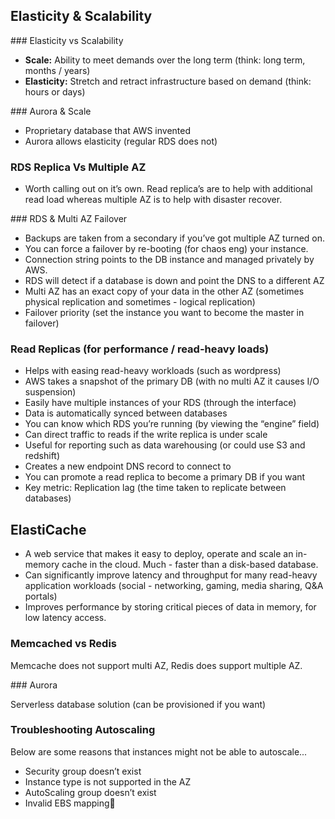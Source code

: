
## Elasticity & Scalability

### Elasticity vs Scalability

- **Scale:** Ability to meet demands over the long term (think: long term, months / years)
- **Elasticity:** Stretch and retract infrastructure based on demand (think: hours or days)

### Aurora & Scale
- Proprietary database that AWS invented
- Aurora allows elasticity (regular RDS does not)

### RDS Replica Vs Multiple AZ
- Worth calling out on it’s own. Read replica’s are to help with additional read load whereas multiple AZ is to help with disaster recover.

### RDS & Multi AZ Failover
- Backups are taken from a secondary if you’ve got multiple AZ turned on.
- You can force a failover by re-booting (for chaos eng)  your instance.
- Connection string points to the DB instance and managed privately by AWS.
- RDS will detect if a database is down and point the DNS to a different AZ
- Multi AZ has an exact copy of your data in the other AZ (sometimes physical replication and sometimes - logical replication)
- Failover priority (set the instance you want to become the master in failover)

### Read Replicas (for performance / read-heavy loads)
- Helps with easing read-heavy workloads (such as wordpress)
- AWS takes a snapshot of the primary DB (with no multi AZ it causes I/O suspension)
- Easily have multiple instances of your RDS (through the interface)
- Data is automatically synced between databases
- You can know which RDS you’re running (by viewing the “engine” field)
- Can direct traffic to reads if the write replica is under scale
- Useful for reporting such as data warehousing (or could use S3 and redshift)
- Creates a new endpoint DNS record to connect to
- You can promote a read replica to become a primary DB if you want
- Key metric: Replication lag (the time taken to replicate between databases)

## ElastiCache
- A web service that makes it easy to deploy, operate and scale an in-memory cache in the cloud. Much - faster than a disk-based database.
- Can significantly improve latency and throughput for many read-heavy application workloads (social - networking, gaming, media sharing, Q&A portals)
- Improves performance by storing critical pieces of data in memory, for low latency access.

### Memcached vs Redis
Memcache does not support multi AZ, Redis does support multiple AZ.

### Aurora

Serverless database solution (can be provisioned if you want)

### Troubleshooting Autoscaling

Below are some reasons that instances might not be able to autoscale...

- Security group doesn’t exist
- Instance type is not supported in the AZ
- AutoScaling group doesn’t exist
- Invalid EBS mapping
